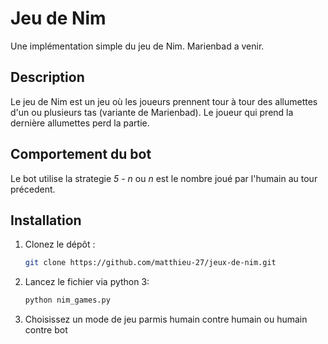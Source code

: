 # Jeu de Nim

Une implémentation simple du jeu de Nim. Marienbad a venir.

## Description

Le jeu de Nim est un jeu où les joueurs prennent tour à tour des allumettes d'un ou plusieurs tas (variante de Marienbad).
Le joueur qui prend la dernière allumettes perd la partie.

## Comportement du bot

Le bot utilise la strategie *5 - n* ou *n* est le nombre joué par l'humain au tour précedent.

## Installation

1. Clonez le dépôt :
   ```bash
   git clone https://github.com/matthieu-27/jeux-de-nim.git

2. Lancez le fichier via python 3:
   ```bash
   python nim_games.py

3. Choisissez un mode de jeu parmis humain contre humain ou humain contre bot
